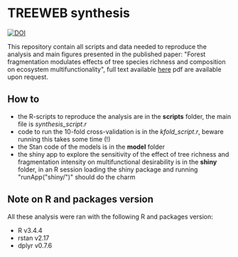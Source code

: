 # TREEWEB synthesis 

[![DOI](https://zenodo.org/badge/DOI/10.5281/zenodo.1462802.svg)](https://doi.org/10.5281/zenodo.1462802)

This repository contain all scripts and data needed to reproduce the analysis and main figures presented in the published paper: "Forest fragmentation modulates effects of tree species richness and composition on ecosystem multifunctionality", full text available [here](https://esajournals.onlinelibrary.wiley.com/doi/full/10.1002/ecy.2653) pdf are available upon request. 

## How to

* the R-scripts to reproduce the analysis are in the **scripts** folder, the main file is _synthesis\_script.r_
* code to run the 10-fold cross-validation is in the _kfold\_script.r_, beware running this takes some time (!)
* the Stan code of the models is in the **model** folder
* the shiny app to explore the sensitivity of the effect of tree richness and fragmentation intensity on multifunctional desirability is in the **shiny** folder, in an R session loading the shiny package and running "runApp("shiny/")" should do the charm

## Note on R and packages version

All these analysis were ran with the following R and packages version:

* R v3.4.4
* rstan v2.17
* dplyr v0.7.6


